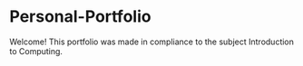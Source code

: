 # Personal-Portfolio
Welcome! This portfolio was made in compliance to the subject Introduction to Computing.
